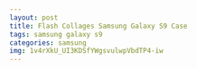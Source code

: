 ```yaml
---
layout: post
title: Flash Collages Samsung Galaxy S9 Case
tags: samsung galaxy s9
categories: samsung
img: 1v4rXkU_UI3KDSfYWgsvulwpVbdTP4-iw
---
```


